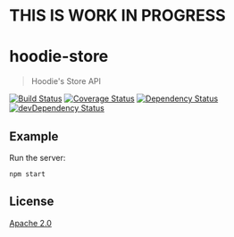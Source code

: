 # THIS IS WORK IN PROGRESS

# hoodie-store

> Hoodie's Store API

[![Build Status](https://travis-ci.org/hoodiehq/hoodie-store.svg?branch=master)](https://travis-ci.org/hoodiehq/hoodie-store)
[![Coverage Status](https://coveralls.io/repos/hoodiehq/hoodie-store/abadge.svg?branch=master)](https://coveralls.io/r/hoodiehq/hoodie-store?branch=master)
[![Dependency Status](https://david-dm.org/hoodiehq/hoodie-store.svg)](https://david-dm.org/hoodiehq/hoodie-store)
[![devDependency Status](https://david-dm.org/hoodiehq/hoodie-store/dev-status.svg)](https://david-dm.org/hoodiehq/hoodie-store#info=devDependencies)

## Example


Run the server:
```
npm start
```

## License

[Apache 2.0](http://www.apache.org/licenses/LICENSE-2.0)
